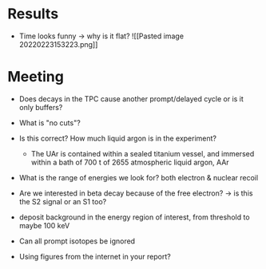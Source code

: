 # Results
- Time looks funny -> why is it flat?
![[Pasted image 20220223153223.png]]

# Meeting
- Does decays in the TPC cause another prompt/delayed cycle or is it only buffers?

- What is "no cuts"?
- Is this correct? How much liquid argon is in the experiment?
	- The UAr is contained within a sealed titanium vessel, and immersed within a bath of 700 t of 2655 atmospheric liquid argon, AAr

- What is the range of energies we look for? both electron & nuclear recoil
- Are we interested in beta decay because of the free electron? -> is this the S2 signal or an S1 too?
- deposit background in the energy region of interest, from threshold to maybe 100 keV
- Can all prompt isotopes be ignored

- Using figures from the internet in your report?